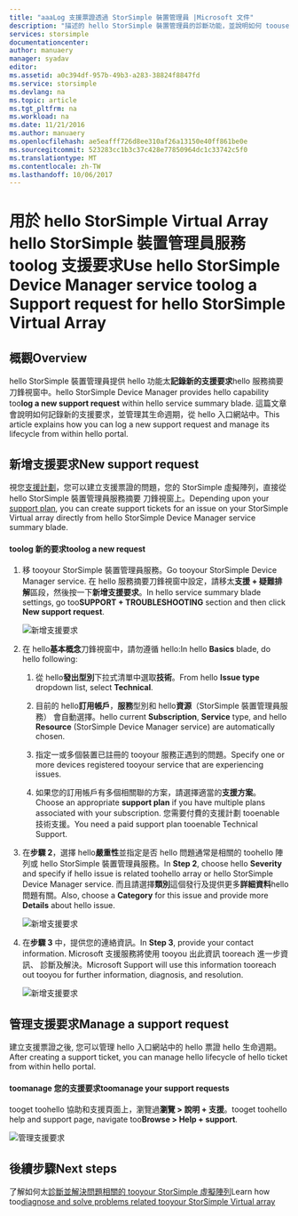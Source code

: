 ```yaml
---
title: "aaaLog 支援票證透過 StorSimple 裝置管理員 |Microsoft 文件"
description: "描述的 hello StorSimple 裝置管理員的診斷功能，並說明如何 toouse 它 tootroubleshoot StorSimple 虛擬陣列。"
services: storsimple
documentationcenter: 
author: manuaery
manager: syadav
editor: 
ms.assetid: a0c394df-957b-49b3-a283-38824f8847fd
ms.service: storsimple
ms.devlang: na
ms.topic: article
ms.tgt_pltfrm: na
ms.workload: na
ms.date: 11/21/2016
ms.author: manuaery
ms.openlocfilehash: ae5eafff726d8ee310af26a13150e40ff861be0e
ms.sourcegitcommit: 523283cc1b3c37c428e77850964dc1c33742c5f0
ms.translationtype: MT
ms.contentlocale: zh-TW
ms.lasthandoff: 10/06/2017
---
```

# <a name="use-hello-storsimple-device-manager-service-toolog-a-support-request-for-hello-storsimple-virtual-array"></a><span data-ttu-id="05863-103">用於 hello StorSimple Virtual Array hello StorSimple 裝置管理員服務 toolog 支援要求</span><span class="sxs-lookup"><span data-stu-id="05863-103">Use hello StorSimple Device Manager service toolog a Support request for hello StorSimple Virtual Array</span></span>

## <a name="overview"></a><span data-ttu-id="05863-104">概觀</span><span class="sxs-lookup"><span data-stu-id="05863-104">Overview</span></span>

<span data-ttu-id="05863-105">hello StorSimple 裝置管理員提供 hello 功能太**記錄新的支援要求**hello 服務摘要 刀鋒視窗中。</span><span class="sxs-lookup"><span data-stu-id="05863-105">hello StorSimple Device Manager provides hello capability too**log a new support request** within hello service summary blade.</span></span> <span data-ttu-id="05863-106">這篇文章會說明如何記錄新的支援要求，並管理其生命週期，從 hello 入口網站中。</span><span class="sxs-lookup"><span data-stu-id="05863-106">This article explains how you can log a new support request and manage its lifecycle from within hello portal.</span></span>

## <a name="new-support-request"></a><span data-ttu-id="05863-107">新增支援要求</span><span class="sxs-lookup"><span data-stu-id="05863-107">New support request</span></span>

<span data-ttu-id="05863-108">視您[支援計劃](https://azure.microsoft.com/support/plans/)，您可以建立支援票證的問題，您的 StorSimple 虛擬陣列，直接從 hello StorSimple 裝置管理員服務摘要 刀鋒視窗上。</span><span class="sxs-lookup"><span data-stu-id="05863-108">Depending upon your [support plan](https://azure.microsoft.com/support/plans/), you can create support tickets for an issue on your StorSimple Virtual array directly from hello StorSimple Device Manager service summary blade.</span></span>

#### <a name="toolog-a-new-request"></a><span data-ttu-id="05863-109">toolog 新的要求</span><span class="sxs-lookup"><span data-stu-id="05863-109">toolog a new request</span></span>

1. <span data-ttu-id="05863-110">移 tooyour StorSimple 裝置管理員服務。</span><span class="sxs-lookup"><span data-stu-id="05863-110">Go tooyour StorSimple Device Manager service.</span></span> <span data-ttu-id="05863-111">在 hello 服務摘要刀鋒視窗中設定，請移太**支援 + 疑難排解**區段，然後按一下**新增支援要求**。</span><span class="sxs-lookup"><span data-stu-id="05863-111">In hello service summary blade settings, go too**SUPPORT + TROUBLESHOOTING** section and then click **New support request**.</span></span>
   
    ![新增支援要求](./media/storsimple-virtual-array-log-support-ticket/log-support-ticket1.png)

2. <span data-ttu-id="05863-113">在 hello**基本概念**刀鋒視窗中，請勿遵循 hello:</span><span class="sxs-lookup"><span data-stu-id="05863-113">In hello **Basics** blade, do hello following:</span></span>

    1. <span data-ttu-id="05863-114">從 hello**發出型別**下拉式清單中選取**技術**。</span><span class="sxs-lookup"><span data-stu-id="05863-114">From hello **Issue type** dropdown list, select **Technical**.</span></span> 
    
    2. <span data-ttu-id="05863-115">目前的 hello**訂用帳戶**，**服務**型別和 hello**資源**（StorSimple 裝置管理員服務） 會自動選擇。</span><span class="sxs-lookup"><span data-stu-id="05863-115">hello current **Subscription**, **Service** type, and hello **Resource** (StorSimple Device Manager service) are automatically chosen.</span></span> 

    3. <span data-ttu-id="05863-116">指定一或多個裝置已註冊的 tooyour 服務正遇到的問題。</span><span class="sxs-lookup"><span data-stu-id="05863-116">Specify one or more devices registered tooyour service that are experiencing issues.</span></span>

    4. <span data-ttu-id="05863-117">如果您的訂用帳戶有多個相關聯的方案，請選擇適當的**支援方案**。</span><span class="sxs-lookup"><span data-stu-id="05863-117">Choose an appropriate **support plan** if you have multiple plans associated with your subscription.</span></span> <span data-ttu-id="05863-118">您需要付費的支援計劃 tooenable 技術支援。</span><span class="sxs-lookup"><span data-stu-id="05863-118">You need a paid support plan tooenable Technical Support.</span></span>

3. <span data-ttu-id="05863-119">在**步驟 2**，選擇 hello**嚴重性**並指定是否 hello 問題通常是相關的 toohello 陣列或 hello StorSimple 裝置管理員服務。</span><span class="sxs-lookup"><span data-stu-id="05863-119">In **Step 2**, choose hello **Severity** and specify if hello issue is related toohello array or hello StorSimple Device Manager service.</span></span> <span data-ttu-id="05863-120">而且請選擇**類別**這個發行及提供更多**詳細資料**hello 問題有關。</span><span class="sxs-lookup"><span data-stu-id="05863-120">Also, choose a **Category** for this issue and provide more **Details** about hello issue.</span></span>
   
    ![新增支援要求](./media/storsimple-virtual-array-log-support-ticket/log-support-ticket2.png)

4. <span data-ttu-id="05863-122">在**步驟 3** 中，提供您的連絡資訊。</span><span class="sxs-lookup"><span data-stu-id="05863-122">In **Step 3**, provide your contact information.</span></span> <span data-ttu-id="05863-123">Microsoft 支援服務將使用 tooyou 出此資訊 tooreach 進一步資訊、 診斷及解決。</span><span class="sxs-lookup"><span data-stu-id="05863-123">Microsoft Support will use this information tooreach out tooyou for further information, diagnosis, and resolution.</span></span>
   
    ![新增支援要求](./media/storsimple-virtual-array-log-support-ticket/log-support-ticket3.png)

## <a name="manage-a-support-request"></a><span data-ttu-id="05863-125">管理支援要求</span><span class="sxs-lookup"><span data-stu-id="05863-125">Manage a support request</span></span>

<span data-ttu-id="05863-126">建立支援票證之後, 您可以管理 hello 入口網站中的 hello 票證 hello 生命週期。</span><span class="sxs-lookup"><span data-stu-id="05863-126">After creating a support ticket, you can manage hello lifecycle of hello ticket from within hello portal.</span></span>

#### <a name="toomanage-your-support-requests"></a><span data-ttu-id="05863-127">toomanage 您的支援要求</span><span class="sxs-lookup"><span data-stu-id="05863-127">toomanage your support requests</span></span>

<span data-ttu-id="05863-128">tooget toohello 協助和支援頁面上，瀏覽過**瀏覽 > 說明 + 支援**。</span><span class="sxs-lookup"><span data-stu-id="05863-128">tooget toohello help and support page, navigate too**Browse > Help + support**.</span></span>

![管理支援要求](./media/storsimple-virtual-array-log-support-ticket/manage-support-tickets.png)

## <a name="next-steps"></a><span data-ttu-id="05863-130">後續步驟</span><span class="sxs-lookup"><span data-stu-id="05863-130">Next steps</span></span>

<span data-ttu-id="05863-131">了解如何太[診斷並解決問題相關的 tooyour StorSimple 虛擬陣列](storsimple-virtual-array-diagnose-problems.md)</span><span class="sxs-lookup"><span data-stu-id="05863-131">Learn how too[diagnose and solve problems related tooyour StorSimple Virtual array](storsimple-virtual-array-diagnose-problems.md)</span></span>

